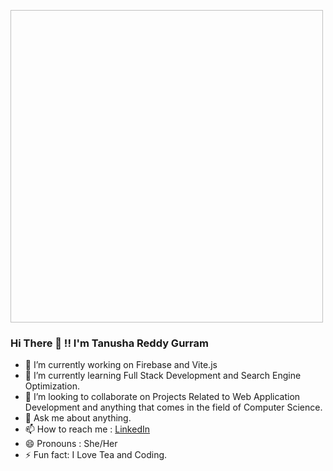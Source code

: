 

<img width = "500px" height = "500px" href="https://media.giphy.com/media/L8K62iTDkzGX6/giphy.gif"></img>

### Hi There 👋 !! I'm Tanusha Reddy Gurram

- 🔭 I’m currently working on Firebase and Vite.js
- 🌱 I’m currently learning Full Stack Development and Search Engine Optimization.
- 👯 I’m looking to collaborate on Projects Related to Web Application Development and anything that comes in the field of Computer Science.
- 💬 Ask me about anything.
- 📫 How to reach me : [LinkedIn](https://www.linkedin.com/in/gtanushareddy/)
- 😄 Pronouns : She/Her
- ⚡ Fun fact: I Love Tea and Coding.

